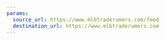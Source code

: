 ```yaml
---
params:
  source_url: https://www.mlbtraderumors.com/feed
  destination_url: https://www.mlbtraderumors.com
---
```

